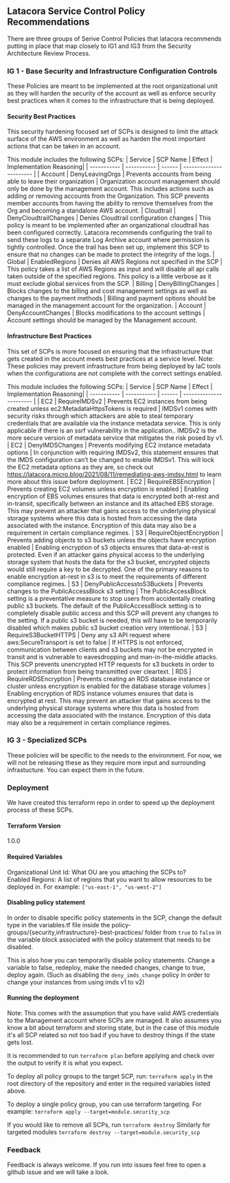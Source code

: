 ## Latacora Service Control Policy Recommendations 
There are three groups of Serive Control Policies that latacora recommends putting in place that map closely to IG1 and IG3 from the Security Architecture Review Process. 

### IG 1 - Base Security and Infrastructure Configuration Controls 
These Policies are meant to be implemented at the root organizational unit as they will harden the security of the account as well as enforce security best practices when it comes to the infrastructure that is being deployed. 

#### Security Best Practices
This security hardening focused set of SCPs is designed to limit the attack surface of the AWS environment as well as harden the most important actions that can be taken in an account. 

This module includes the following SCPs: 
| Service     | SCP Name    | Effect | Implementation Reasoning|
| ----------- | ----------- | ------ | ----------------------- | 
| Account     | DenyLeavingOrgs |     Prevents accounts from being able to leave their organization | Organization account management should only be done by the management account. This includes actions such as adding or removing accounts from the Organization. This SCP prevents member accounts from having the ability to remove themselves from the Org and becoming a standalone AWS account. 
| Cloudtrail   | DenyCloudtrailChanges | Denies Cloudtrail configuration changes | This policy is meant to be implemented after an organizational cloudtrail has been configured correctly. Latacora recommends configuring the trail to send these logs to a separate Log Archive account where permission is tightly controlled. Once the trail has been set up, implement this SCP to ensure that no changes can be made to protect the integrity of the logs. 
| Global | EnabledRegions | Denies all AWS Regions not specified in the SCP | This policy takes a list of AWS Regions as input and will disable all api calls taken outside of the specified regions. This policy is a little verbose as it must exclude global services from the SCP. 
| Billing     | DenyBillingChanges | Blocks changes to the billing and cost management settings as well as changes to the payment methods | Billing and payment options should be managed in the management account for the organization.
| Account     | DenyAccountChanges | Blocks modifications to the account settings | Account settings should be managed by the Management account. 

#### Infrastructure Best Practices
This set of SCPs is more focused on ensuring that the infrastructure that gets created in the account meets best practices at a service level. 
Note: These policies may prevent infrastructure from being deployed by IaC tools when the configurations are not complete with the correct settings enabled. 


This module includes the following SCPs: 
| Service     | SCP Name    | Effect | Implementation Reasoning|
| ----------- | ----------- | ------ | ----------------------- | 
| EC2         | RequireIMDSv2 | Prevents EC2 instances from being created unless ec2:MetadataHttpsTokens is required | IMDSv1 comes with security risks through which attackers are able to steal temporary credentials that are available via the instance metadata service. This is only applicable if there is an ssrf vulnerability in the application.. IMDSv2 is the more secure version of metadata service that mitigates the risk posed by v1. 
| EC2         | DenyIMDSChanges | Prevents modifying EC2 instance metadata options | In conjunction with requiring IMDSv2, this statement ensures that the IMDS configuration can’t be changed to enable IMDSv1. This will lock the EC2 metadata options as they are, so check out https://latacora.micro.blog/2021/08/11/remediating-aws-imdsv.html to learn more about this issue before deployment. 
| EC2         | RequireEBSEncryption | Prevents creating EC2 volumes unless encryption is enabled | Enabling encryption of EBS volumes ensures that data is encrypted both at-rest and in-transit, specifically between an instance and its attached EBS storage. This may prevent an attacker that gains access to the underlying physical storage systems where this data is hosted from accessing the data associated with the instance. Encryption of this data may also be a requirement in certain compliance regimes.
| S3          | RequireObjectEncryption | Prevents adding objects to s3 buckets unless the objects have encryption enabled | Enabling encryption of s3 objects ensures that data-at-rest is protected. Even if an attacker gains physical access to the underlying storage system that hosts the data for the s3 bucket, encrypted objects would still require a key to be decrypted. One of the primary reasons to enable encryption at-rest in s3 is to meet the requirements of different compliance regimes. 
| S3          | DenyPublicAccesstoS3Buckets | Prevents changes to the PublicAccessBlock s3 setting | The PublicAccessBlock setting is a preventative measure to stop users from accidentally creating public s3 buckets. The default of the PublicAccessBlock setting is to completely disable public access and this SCP will prevent any changes to the setting. If a public s3 bucket is needed, this will have to be temporarily disabled which makes public s3 bucket creation very intentional. 
| S3          | RequireS3BucketHTTPS | Deny any s3 API request where aws:SecureTransport is set to false | If HTTPS is not enforced, communication between clients and s3 buckets may not be encrypted in transit and is vulnerable to eavesdropping and man-in-the-middle attacks. This SCP prevents unencrypted HTTP requests for s3 buckets in order to protect information from being transmitted over cleartext. 
| RDS         | RequireRDSEncryption | Prevents creating an RDS database instance or cluster unless encryption is enabled for the database storage volumes | Enabling encryption of RDS instance volumes ensures that data is encrypted at rest. This may prevent an attacker that gains access to the underlying physical storage systems where this data is hosted from accessing the data associated with the instance. Encryption of this data may also be a requirement in certain compliance regimes.

### IG 3 - Specialized SCPs 
These policies will be specific to the needs to the environment. For now, we will not be releasing these as they require more input and surrounding infrastucture. You can expect them in the future.

### Deployment
We have created this terraform repo in order to speed up the deployment process of these SCPs. 

#### Terraform Version
1.0.0

#### Required Variables
Organizational Unit Id: What OU are you attaching the SCPs to?  
Enabled Regions: A list of regions that you want to allow resources to be deployed in. For example: `["us-east-1", "us-west-2"]`  

#### Disabling policy statement
In order to disable specific policy statements in the SCP, change the default type in the variables.tf file inside the policy-groups/{security,infrastructure}-best-practices/ folder from `true` to `false` in the variable block associated with the policy statement that needs to be disabled. 

This is also how you can temporarily disable policy statements. Change a variable to false, redeploy, make the needed changes, change to true, deploy again. (Such as disabling the `deny_imds_change` policy in order to change your instances from using imds v1 to v2)

#### Running the deployment
Note: This comes with the assumption that you have valid AWS credentials to the Management account where SCPs are managed. It also assumes you know a bit about terraform and storing state, but in the case of this module it's all SCP related so not too bad if you have to destroy things if the state gets lost. 

It is recommended to run `terraform plan` before applying and check over the output to verify it is what you expect.

To deploy all policy groups to the target SCP, run: `terraform apply` in the root directory of the repository and enter in the required variables listed above.  

To deploy a single policy group, you can use terraform targeting. For example: `terraform apply --target=module.security_scp`

If you would like to remove all SCPs, run `terraform destroy` Similarly for targeted modules `terraform destroy --target=module.security_scp`

### Feedback
Feedback is always welcome. If you run into issues feel free to open a github issue and we will take a look. 

